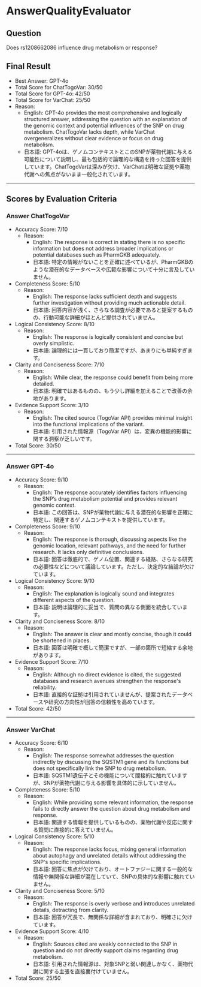 # AnswerQualityEvaluator

## Question

Does rs1208662086 influence drug metabolism or response?

## Final Result

- Best Answer: GPT-4o
- Total Score for ChatTogoVar: 30/50
- Total Score for GPT-4o: 42/50
- Total Score for VarChat: 25/50
- Reason:
  - English: GPT-4o provides the most comprehensive and logically structured answer, addressing the question with an explanation of the genomic context and potential influences of the SNP on drug metabolism. ChatTogoVar lacks depth, while VarChat overgeneralizes without clear evidence or focus on drug metabolism.
  - 日本語: GPT-4oは、ゲノムコンテキストとこのSNPが薬物代謝に与える可能性について説明し、最も包括的で論理的な構造を持った回答を提供しています。ChatTogoVarは深みが欠け、VarChatは明確な証拠や薬物代謝への焦点がないまま一般化されています。

---

## Scores by Evaluation Criteria

### Answer ChatTogoVar
- Accuracy Score: 7/10
  - Reason: 
    - English: The response is correct in stating there is no specific information but does not address broader implications or potential databases such as PharmGKB adequately.
    - 日本語: 特定の情報がないことを正確に述べているが、PharmGKBのような潜在的なデータベースや広範な影響について十分に言及していません。
- Completeness Score: 5/10
  - Reason: 
    - English: The response lacks sufficient depth and suggests further investigation without providing much actionable detail.
    - 日本語: 回答内容が浅く、さらなる調査が必要であると提案するものの、行動可能な詳細がほとんど提供されていません。
- Logical Consistency Score: 8/10
  - Reason: 
    - English: The response is logically consistent and concise but overly simplistic.
    - 日本語: 論理的には一貫しており簡潔ですが、あまりにも単純すぎます。
- Clarity and Conciseness Score: 7/10
  - Reason: 
    - English: While clear, the response could benefit from being more detailed.
    - 日本語: 明確ではあるものの、もう少し詳細を加えることで改善の余地があります。
- Evidence Support Score: 3/10
  - Reason: 
    - English: The cited source (TogoVar API) provides minimal insight into the functional implications of the variant.
    - 日本語: 引用された情報源（TogoVar API）は、変異の機能的影響に関する洞察が乏しいです。
- Total Score: 30/50

---

### Answer GPT-4o
- Accuracy Score: 9/10
  - Reason: 
    - English: The response accurately identifies factors influencing the SNP’s drug metabolism potential and provides relevant genomic context.
    - 日本語: この回答は、SNPが薬物代謝に与える潜在的な影響を正確に特定し、関連するゲノムコンテキストを提供しています。
- Completeness Score: 9/10
  - Reason: 
    - English: The response is thorough, discussing aspects like the genomic location, relevant pathways, and the need for further research. It lacks only definitive conclusions.
    - 日本語: 回答は徹底的で、ゲノム位置、関連する経路、さらなる研究の必要性などについて議論しています。ただし、決定的な結論が欠けています。
- Logical Consistency Score: 9/10
  - Reason: 
    - English: The explanation is logically sound and integrates different aspects of the question.
    - 日本語: 説明は論理的に妥当で、質問の異なる側面を統合しています。
- Clarity and Conciseness Score: 8/10
  - Reason: 
    - English: The answer is clear and mostly concise, though it could be shortened in places.
    - 日本語: 回答は明確で概して簡潔ですが、一部の箇所で短縮する余地があります。
- Evidence Support Score: 7/10
  - Reason: 
    - English: Although no direct evidence is cited, the suggested databases and research avenues strengthen the response's reliability.
    - 日本語: 直接的な証拠は引用されていませんが、提案されたデータベースや研究の方向性が回答の信頼性を高めています。
- Total Score: 42/50

---

### Answer VarChat
- Accuracy Score: 6/10
  - Reason: 
    - English: The response somewhat addresses the question indirectly by discussing the SQSTM1 gene and its functions but does not specifically link the SNP to drug metabolism.
    - 日本語: SQSTM1遺伝子とその機能について間接的に触れていますが、SNPが薬物代謝に与える影響を具体的に示していません。
- Completeness Score: 5/10
  - Reason: 
    - English: While providing some relevant information, the response fails to directly answer the question about drug metabolism and response.
    - 日本語: 関連する情報を提供しているものの、薬物代謝や反応に関する質問に直接的に答えていません。
- Logical Consistency Score: 5/10
  - Reason: 
    - English: The response lacks focus, mixing general information about autophagy and unrelated details without addressing the SNP's specific implications.
    - 日本語: 回答に焦点が欠けており、オートファジーに関する一般的な情報や無関係な詳細が混在していて、SNPの具体的な影響に触れていません。
- Clarity and Conciseness Score: 5/10
  - Reason: 
    - English: The response is overly verbose and introduces unrelated details, detracting from clarity.
    - 日本語: 回答が冗長で、無関係な詳細が含まれており、明確さに欠けています。
- Evidence Support Score: 4/10
  - Reason: 
    - English: Sources cited are weakly connected to the SNP in question and do not directly support claims regarding drug metabolism.
    - 日本語: 引用された情報源は、対象SNPと弱い関連しかなく、薬物代謝に関する主張を直接裏付けていません。
- Total Score: 25/50